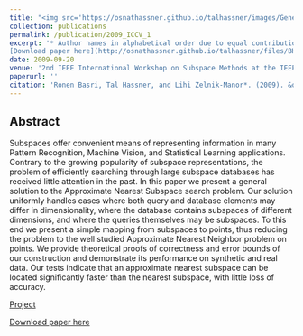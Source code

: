 ```yaml
---
title: "<img src='https://osnathassner.github.io/talhassner/images/General Framework for Approximate - Icon.jpg' width='80'> A General Framework for Approximate Nearest Subspace Search"
collection: publications
permalink: /publication/2009_ICCV_1
excerpt: '* Author names in alphabetical order due to equal contribution.<br/><br/>
[Download paper here](http://osnathassner.github.io/talhassner/files/BHZM_ICCVW_2009.pdf)'
date: 2009-09-20
venue: '2nd IEEE International Workshop on Subspace Methods at the IEEE International Conference on Computer Vision (ICCV), Kyoto'
paperurl: ''
citation: 'Ronen Basri, Tal Hassner, and Lihi Zelnik-Manor*. (2009). &quot;A General Framework for Approximate Nearest Subspace Search.&quot; <i>2nd IEEE International Workshop on Subspace Methods at the IEEE International Conference on Computer Vision (ICCV), Kyoto</i>.'
---
```


Abstract
------
Subspaces offer convenient means of representing information in many Pattern Recognition, Machine Vision, and Statistical Learning applications. Contrary to the growing popularity of subspace representations, the problem of efficiently searching through large subspace databases has received little attention in the past. In this paper we present a general solution to the Approximate Nearest Subspace search problem. Our solution uniformly handles cases where both query and database elements may differ in dimensionality, where the database contains subspaces of different dimensions, and where the queries themselves may be subspaces. To this end we present a simple mapping from subspaces to points, thus reducing the problem to the well studied Approximate Nearest Neighbor problem on points. We provide theoretical proofs of correctness and error bounds of our construction and demonstrate its performance on synthetic and real data. Our tests indicate that an approximate nearest subspace can be located significantly faster than the nearest subspace, with little loss of accuracy.


[Project](https://www.openu.ac.il/home/hassner/projects/GANS/index.html)

[Download paper here](http://osnathassner.github.io/talhassner/files/BHZM_ICCVW_2009.pdf)
